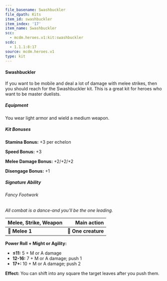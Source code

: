 ```yaml
---
file_basename: Swashbuckler
file_dpath: Kits
item_id: swashbuckler
item_index: '17'
item_name: Swashbuckler
scc:
  - mcdm.heroes.v1:kit:swashbuckler
scdc:
  - 1.1.1:8:17
source: mcdm.heroes.v1
type: kit
---
```


#### Swashbuckler

If you want to be mobile and deal a lot of damage with melee strikes, then you should reach for the Swashbuckler kit. This is a great kit for heroes who want to be master duelists.

##### Equipment

You wear light armor and wield a medium weapon.

##### Kit Bonuses

**Stamina Bonus:** +3 per echelon

**Speed Bonus:** +3

**Melee Damage Bonus:** +2/+2/+2

**Disengage Bonus:** +1

##### Signature Ability

###### Fancy Footwork

*All combat is a dance-and you'll be the one leading.*

| **Melee, Strike, Weapon** |     **Main action** |
| ------------------------- | ------------------: |
| **📏 Melee 1**            | **🎯 One creature** |

**Power Roll + Might or Agility:**

- **≤11:** 5 + M or A damage
- **12-16:** 7 + M or A damage; push 1
- **17+:** 10 + M or A damage; push 2

**Effect:** You can shift into any square the target leaves after you push them.
